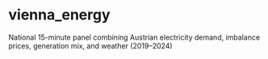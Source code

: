 # vienna_energy
National 15-minute panel combining Austrian electricity demand, imbalance prices, generation mix, and weather (2019–2024)
